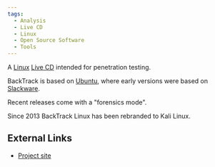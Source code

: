 ```yaml
---
tags:
  - Analysis
  - Live CD
  - Linux
  - Open Source Software
  - Tools
---
```

A [Linux](linux.md) [Live CD](live_cd.md) intended for penetration testing.

BackTrack is based on [Ubuntu](ubuntu.md), where early versions were based on
[Slackware](slackware.md).

Recent releases come with a "forensics mode".

Since 2013 BackTrack Linux has been rebranded to Kali Linux.

## External Links

* [Project site](http://www.backtrack-linux.org/)
